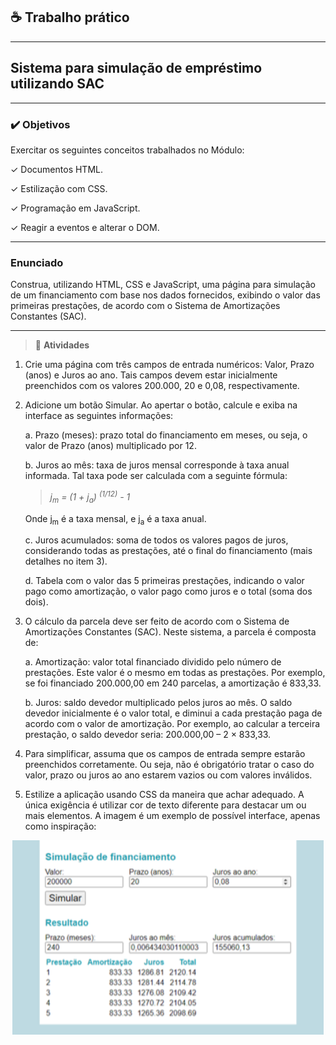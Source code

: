 ## :coffee: Trabalho prático
---
Sistema para simulação de empréstimo utilizando SAC
---
---


### :heavy_check_mark: Objetivos

Exercitar os seguintes conceitos trabalhados no Módulo:

✓ Documentos HTML.

✓ Estilização com CSS.

✓ Programação em JavaScript.

✓ Reagir a eventos e alterar o DOM.

---

### Enunciado

Construa, utilizando HTML, CSS e JavaScript, uma página para simulação de um financiamento com base nos dados fornecidos, exibindo o valor das primeiras prestações, de acordo com o Sistema de Amortizações Constantes (SAC).

---

> :rocket: **Atividades**

1. Crie uma página com três campos de entrada numéricos: Valor, Prazo (anos) e Juros
ao ano. Tais campos devem estar inicialmente preenchidos com os valores 200.000, 20 e 0,08, respectivamente.

2. Adicione um botão Simular. Ao apertar o botão, calcule e exiba na interface as seguintes informações:
    
    a. Prazo (meses): prazo total do financiamento em meses, ou seja, o valor de Prazo (anos) multiplicado por 12.
    
    b. Juros ao mês: taxa de juros mensal corresponde à taxa anual informada. Tal taxa pode ser calculada com a seguinte fórmula:

    > <em>
    > j<sub>m</sub> = (1 + j<sub>a</sub>) <sup>(1/12)</sup> - 1
    > </em>

    Onde j<sub>m</sub> é a taxa mensal, e j<sub>a</sub> é a taxa anual.
    
    c. Juros acumulados: soma de todos os valores pagos de juros, considerando todas as prestações, até o final do financiamento (mais detalhes no item 3).
    
    d. Tabela com o valor das 5 primeiras prestações, indicando o valor pago como amortização, o valor pago como juros e o total (soma dos dois).

3. O cálculo da parcela deve ser feito de acordo com o Sistema de Amortizações Constantes (SAC). Neste sistema, a  parcela é composta de:
    
    a. Amortização: valor total financiado dividido pelo número de prestações. Este valor é o mesmo em todas as prestações. Por exemplo, se foi financiado 200.000,00 em 240 parcelas, a amortização é 833,33.
    
    b. Juros: saldo devedor multiplicado pelos juros ao mês. O saldo devedor inicialmente é o valor total, e diminui a cada prestação paga de acordo com o valor de amortização. Por exemplo, ao calcular a terceira prestação, o saldo devedor seria: 200.000,00 – 2 × 833,33.

4. Para simplificar, assuma que os campos de entrada sempre estarão preenchidos corretamente. Ou seja, não é obrigatório tratar o caso do valor, prazo ou juros ao ano estarem vazios ou com valores inválidos.

5. Estilize a aplicação usando CSS da maneira que achar adequado. A única exigência é utilizar cor de texto diferente para destacar um ou mais elementos. A imagem é um exemplo de possível interface, apenas como inspiração:

<div align="center">

 ![Imagem da tela exemplo](./images/tela_sugestao.png)

 </div>